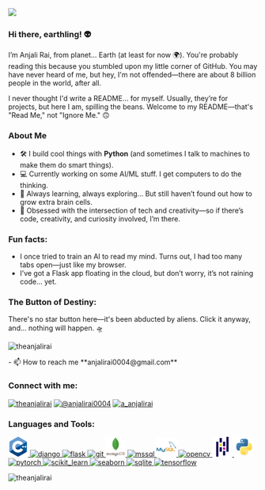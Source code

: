 <div id="header" align="left">
  <img src="https://allhacked.com/up/2019/03/hello-world.gif"/>
</div>

### Hi there, earthling! 👽

I’m Anjali Rai, from planet... Earth (at least for now 🌍). You're probably reading this because you stumbled upon my little corner of GitHub. You may have never heard of me, but hey, I'm not offended—there are about 8 billion people in the world, after all.

I never thought I'd write a README... for myself. Usually, they’re for projects, but here I am, spilling the beans. Welcome to my README—that's "Read Me," not "Ignore Me." 🙃

### About Me

- 🛠️ I build cool things with **Python** (and sometimes I talk to machines to make them do smart things).
- 💻 Currently working on some AI/ML stuff. I get computers to do the thinking.
- 🌱 Always learning, always exploring... But still haven’t found out how to grow extra brain cells.
- 🔭 Obsessed with the intersection of tech and creativity—so if there’s code, creativity, and curiosity involved, I’m there.

### Fun facts:
- I once tried to train an AI to read my mind. Turns out, I had too many tabs open—just like my browser.
- I’ve got a Flask app floating in the cloud, but don’t worry, it’s not raining code... yet.

### The Button of Destiny:
There's no star button here—it's been abducted by aliens. Click it anyway, and... nothing will happen. 🛸

<p align="left"> <img src="https://komarev.com/ghpvc/?username=theanjalirai&label=Profile%20views&color=0e75b6&style=flat" alt="theanjalirai" /> </p>
- 📫 How to reach me **anjalirai0004@gmail.com**

<h3 align="left">Connect with me:</h3>
<p align="left">
<a href="https://kaggle.com/theanjalirai" target="blank"><img align="center" src="https://raw.githubusercontent.com/rahuldkjain/github-profile-readme-generator/master/src/images/icons/Social/kaggle.svg" alt="theanjalirai" height="30" width="40" /></a>
<a href="https://medium.com/@anjalirai0004" target="blank"><img align="center" src="https://raw.githubusercontent.com/rahuldkjain/github-profile-readme-generator/master/src/images/icons/Social/medium.svg" alt="@anjalirai0004" height="30" width="40" /></a>
<a href="https://www.leetcode.com/a_anjalirai" target="blank"><img align="center" src="https://raw.githubusercontent.com/rahuldkjain/github-profile-readme-generator/master/src/images/icons/Social/leet-code.svg" alt="a_anjalirai" height="30" width="40" /></a>
</p>

<h3 align="left">Languages and Tools:</h3>
<p align="left"> 
  <a href="https://www.w3schools.com/cpp/" target="_blank" rel="noreferrer"> <img src="https://raw.githubusercontent.com/devicons/devicon/master/icons/cplusplus/cplusplus-original.svg" alt="cplusplus" width="40" height="40"/> </a> 
  <a href="https://www.djangoproject.com/" target="_blank" rel="noreferrer"> <img src="https://cdn.worldvectorlogo.com/logos/django.svg" alt="django" width="40" height="40"/> </a> 
  <a href="https://flask.palletsprojects.com/" target="_blank" rel="noreferrer"> <img src="https://www.vectorlogo.zone/logos/pocoo_flask/pocoo_flask-icon.svg" alt="flask" width="40" height="40"/> </a> 
  <a href="https://git-scm.com/" target="_blank" rel="noreferrer"> <img src="https://www.vectorlogo.zone/logos/git-scm/git-scm-icon.svg" alt="git" width="40" height="40"/> </a> 
  <a href="https://www.mongodb.com/" target="_blank" rel="noreferrer"> <img src="https://raw.githubusercontent.com/devicons/devicon/master/icons/mongodb/mongodb-original-wordmark.svg" alt="mongodb" width="40" height="40"/> </a> 
  <a href="https://www.microsoft.com/en-us/sql-server" target="_blank" rel="noreferrer"> <img src="https://www.svgrepo.com/show/303229/microsoft-sql-server-logo.svg" alt="mssql" width="40" height="40"/> </a> 
  <a href="https://www.mysql.com/" target="_blank" rel="noreferrer"> <img src="https://raw.githubusercontent.com/devicons/devicon/master/icons/mysql/mysql-original-wordmark.svg" alt="mysql" width="40" height="40"/> </a> 
  <a href="https://opencv.org/" target="_blank" rel="noreferrer"> <img src="https://www.vectorlogo.zone/logos/opencv/opencv-icon.svg" alt="opencv" width="40" height="40"/> </a> 
  <a href="https://pandas.pydata.org/" target="_blank" rel="noreferrer"> <img src="https://raw.githubusercontent.com/devicons/devicon/2ae2a900d2f041da66e950e4d48052658d850630/icons/pandas/pandas-original.svg" alt="pandas" width="40" height="40"/> </a> 
  <a href="https://www.python.org" target="_blank" rel="noreferrer"> <img src="https://raw.githubusercontent.com/devicons/devicon/master/icons/python/python-original.svg" alt="python" width="40" height="40"/> </a> 
  <a href="https://pytorch.org/" target="_blank" rel="noreferrer"> <img src="https://www.vectorlogo.zone/logos/pytorch/pytorch-icon.svg" alt="pytorch" width="40" height="40"/> </a> 
  <a href="https://scikit-learn.org/" target="_blank" rel="noreferrer"> <img src="https://upload.wikimedia.org/wikipedia/commons/0/05/Scikit_learn_logo_small.svg" alt="scikit_learn" width="40" height="40"/> </a> 
  <a href="https://seaborn.pydata.org/" target="_blank" rel="noreferrer"> <img src="https://seaborn.pydata.org/_images/logo-mark-lightbg.svg" alt="seaborn" width="40" height="40"/> </a> 
  <a href="https://www.sqlite.org/" target="_blank" rel="noreferrer"> <img src="https://www.vectorlogo.zone/logos/sqlite/sqlite-icon.svg" alt="sqlite" width="40" height="40"/> </a> 
  <a href="https://www.tensorflow.org" target="_blank" rel="noreferrer"> <img src="https://www.vectorlogo.zone/logos/tensorflow/tensorflow-icon.svg" alt="tensorflow" width="40" height="40"/> </a> 
</p>

<p><img align="left" src="https://github-readme-stats.vercel.app/api/top-langs?username=theanjalirai&show_icons=true&locale=en&layout=compact" alt="theanjalirai" /></p>
